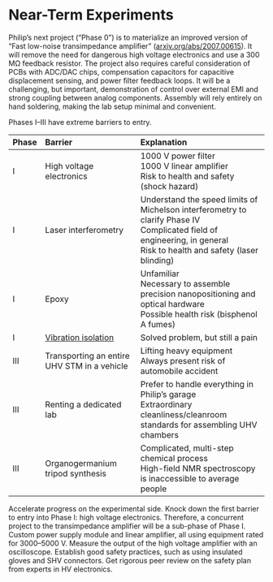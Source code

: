 # Near-Term Experiments

Philip’s next project (“Phase 0”) is to materialize an improved version of “Fast low-noise transimpedance amplifier” ([arxiv.org/abs/2007.00615](https://arxiv.org/abs/2007.00615)). It will remove the need for dangerous high voltage electronics and use a 300 MΩ feedback resistor. The project also requires careful consideration of PCBs with ADC/DAC chips, compensation capacitors for capacitive displacement sensing, and power filter feedback loops. It will be a challenging, but important, demonstration of control over external EMI and strong coupling between analog components. Assembly will rely entirely on hand soldering, making the lab setup minimal and convenient.

Phases I&ndash;III have extreme barriers to entry.

| Phase | Barrier | Explanation |
| :---- | :------ | :---------- |
| I     | High voltage electronics | 1000 V power filter<br>1000 V linear amplifier<br>Risk to health and safety (shock hazard) |
| I     | Laser interferometry | Understand the speed limits of Michelson interferometry to clarify Phase IV<br>Complicated field of engineering, in general<br>Risk to health and safety (laser blinding) |
| I     | Epoxy | Unfamiliar<br>Necessary to assemble precision nanopositioning and optical hardware<br>Possible health risk (bisphenol A fumes) |
| I     | [Vibration isolation](https://gist.github.com/philipturner/a365d72c1ba5c4eedf1c331bb21d586d) | Solved problem, but still a pain |
| III   | Transporting an entire UHV STM in a vehicle | Lifting heavy equipment<br>Always present risk of automobile accident |
| III   | Renting a dedicated lab | Prefer to handle everything in Philip’s garage<br>Extraordinary cleanliness/cleanroom standards for assembling UHV chambers |
| III   | Organogermanium tripod synthesis | Complicated, multi-step chemical process<br>High-field NMR spectroscopy is inaccessible to average people |

Accelerate progress on the experimental side. Knock down the first barrier to entry into Phase I: high voltage electronics. Therefore, a concurrent project to the transimpedance amplifier will be a sub-phase of Phase I. Custom power supply module and linear amplifier, all using equipment rated for 3000&ndash;5000 V. Measure the output of the high voltage amplifier with an oscilloscope. Establish good safety practices, such as using insulated gloves and SHV connectors. Get rigorous peer review on the safety plan from experts in HV electronics.